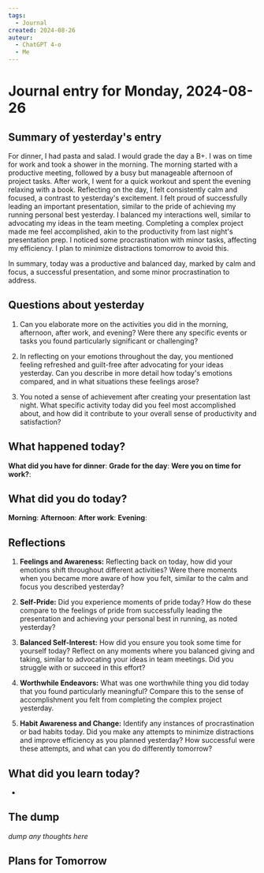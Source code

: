 ```yaml
---
tags:
  - Journal
created: 2024-08-26
auteur:
  - ChatGPT 4-o
  - Me
---
```

# Journal entry for Monday, 2024-08-26

## Summary of yesterday's entry

For dinner, I had pasta and salad. I would grade the day a B+. I was on time for work and took a shower in the morning. The morning started with a productive meeting, followed by a busy but manageable afternoon of project tasks. After work, I went for a quick workout and spent the evening relaxing with a book. Reflecting on the day, I felt consistently calm and focused, a contrast to yesterday's excitement. I felt proud of successfully leading an important presentation, similar to the pride of achieving my running personal best yesterday. I balanced my interactions well, similar to advocating my ideas in the team meeting. Completing a complex project made me feel accomplished, akin to the productivity from last night's presentation prep. I noticed some procrastination with minor tasks, affecting my efficiency. I plan to minimize distractions tomorrow to avoid this. 

In summary, today was a productive and balanced day, marked by calm and focus, a successful presentation, and some minor procrastination to address.

## Questions about yesterday

1. Can you elaborate more on the activities you did in the morning, afternoon, after work, and evening? Were there any specific events or tasks you found particularly significant or challenging?

2. In reflecting on your emotions throughout the day, you mentioned feeling refreshed and guilt-free after advocating for your ideas yesterday. Can you describe in more detail how today's emotions compared, and in what situations these feelings arose?

3. You noted a sense of achievement after creating your presentation last night. What specific activity today did you feel most accomplished about, and how did it contribute to your overall sense of productivity and satisfaction?

## What happened today?

**What did you have for dinner**: 
**Grade for the day**: 
**Were you on time for work?**:

## What did you do today?

**Morning**: 
**Afternoon**: 
**After work**: 
**Evening**: 

## Reflections

1. **Feelings and Awareness:**
   Reflecting back on today, how did your emotions shift throughout different activities? Were there moments when you became more aware of how you felt, similar to the calm and focus you described yesterday?

2. **Self-Pride:**
   Did you experience moments of pride today? How do these compare to the feelings of pride from successfully leading the presentation and achieving your personal best in running, as noted yesterday?

3. **Balanced Self-Interest:**
   How did you ensure you took some time for yourself today? Reflect on any moments where you balanced giving and taking, similar to advocating your ideas in team meetings. Did you struggle with or succeed in this effort?

4. **Worthwhile Endeavors:**
   What was one worthwhile thing you did today that you found particularly meaningful? Compare this to the sense of accomplishment you felt from completing the complex project yesterday.

5. **Habit Awareness and Change:**
   Identify any instances of procrastination or bad habits today. Did you make any attempts to minimize distractions and improve efficiency as you planned yesterday? How successful were these attempts, and what can you do differently tomorrow?

## What did you learn today?

-

## The dump
*dump any thoughts here*

## Plans for Tomorrow

